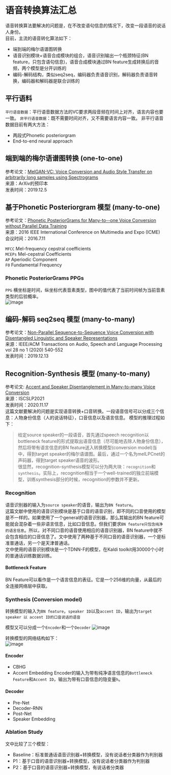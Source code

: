 # 语音转换算法汇总
语音转换算法要解决的问题是，在不改变语句信息的情况下，改变一段语音的说话人身份。  
目前，主流的语音转化算法如下：
- 端到端的梅尔语谱图转换
- 语音识别模块+语音合成模块的组合，语音识别输出一个瓶颈特征(BN feature，只包含语句信息)，语音合成模块通过BN feature生成转换后的音频，两个模型是分开训练的  
- 编码-解码结构，类似seq2seq，编码器负责语音识别，解码器负责语音转换，编码器和解码器是联合训练的

## 平行语料
`平行语音数据`：平行语音数据方法的VC要求两段音频在时间上对齐，语言内容也要一致。
`非平行语音数据`：既不需要时间对齐，又不需要语言内容一致。
非平行语音数据目前有两大方法：
- 两段式Phonetic posteriorgram  
- End-to-end neural approach


## 端到端的梅尔语谱图转换 (one-to-one)
参考论文：[MelGAN-VC: Voice Conversion and Audio Style Transfer on arbitrarily long samples using Spectrograms](https://arxiv.org/abs/1910.03713)  
来源：ArXiv的预印本  
发表时间：2019.12.5  


## 基于Phonetic Posteriorgram 模型 (many-to-one)
参考论文：[Phonetic PosteriorGrams for Many-to--one Voice Conversion without Parallel Data Training](https://www1.se.cuhk.edu.hk/~hccl/publications/pub/2016_paper_297.pdf)  
来源：2016 IEEE International Conference on Multimedia and Expo (ICME)  
会议时间：2016.7.11  

`MFCC` Mel-frequency cepstral coefficients  
`MCEPs` Mel-cepstral Coefficients  
`AP` Aperiodic Component  
`F0` Fundamental Frequency  

### Phonetic PosteriorGrams PPGs
`PPG` 横坐标是时间，纵坐标代表音素类型，图中的值代表了当前时间帧为当前音素类型的后验概率。  
![image](https://user-images.githubusercontent.com/40049927/134777461-a31eafa6-743f-4cee-afcd-a33085bca609.png)  

## 编码-解码 seq2seq 模型 (many-to-many)
参考论文：[Non-Parallel Sequence-to-Sequence Voice Conversion with Disentangled Linguistic and Speaker Representations](https://arxiv.org/abs/1906.10508)  
来源：IEEE/ACM Transactions on Audio, Speech and Language Processing vol 28 no 1 (2020) 540-552  
发表时间：2019.12.13

## Recognition-Synthesis 模型 (many-to-many)
参考论文: [Accent and Speaker Disentanglement in Many-to-many Voice Conversion](https://arxiv.org/abs/2011.08609)  
来源：ISCSLP2021  
发表时间：2020.11.17  
这篇文献要解决的问题是实现语音转换+口音转换。一段语音信号可以分成三个信息：人物身份信息（人的说话特征），口音信息以及语言信息。
模型的推理过程如下：
>给定source speaker的一段语音，首先通过speech recognition以bottleneck feature的形式提取出语音信息（尽可能地去除人物身份信息），然后将带有语言信息的BN feature送入转换模型(conversion model)当中，得到target speaker的梅尔语谱图。最后，通过一个名为melLPCnet的声码器，得到target speaker语音的波形。  
很显然，recognition-synthesis模型可以分为两大块：`recognition`和`synthesis`。实际上，recognition相当于一个well-trained的独立前端模型，训练synthesis部分的时候，recognition的参数并不更新。

### Recognition
语音识别器的输入为`source speaker`的语音，输出为`BN feature`。  
这篇文献中使用的语音识别模块是基于口音的语音识别，即不同的口音使用的模型是不一样的。如果使用了一个general的语音识别器，那么其输出的BN feature可能就会混杂着一些非语言信息，比如口音信息。但我们要求`BN feature只包含纯净的语言信息`。所以，对不同口音的语音使用相应的语音识别器，BN feature中就不会包含相应的口音信息了。文中使用了两种基于不同口音的语音识别器，一个是标准普通话，另一个是天津普通话。  
文中使用的语音识别模块是一个TDNN-F的模型，在Kaldi toolkit用30000个小时的普通话训练数据训练。  

#### Bottleneck Feature
BN Feature可以看作是一个语言信息的表征。它是一个256维的向量，从最后的全连接网络层中获取。

### Synthesis (Conversion model)
转换模型的输入为`BN feature`，`speaker ID`以及`accent ID`，输出为`target speaker 以 accent ID的口音说话的语音`  

模型又可以分成一个`Encoder`和一个`Decoder`
![image](https://user-images.githubusercontent.com/40049927/134775485-99e82cd9-6dd1-443a-bc1b-549877f9079e.png)  

转换模型的网络结构如下：  
![image](https://user-images.githubusercontent.com/40049927/133569423-8678e0d9-8979-4591-9855-16baa7148581.png)  


#### Encoder
- CBHG
- Accent Embedding
Encoder的输入为带有纯净语言信息的`Bottleneck Feature`和`Accent ID`，输出为带有口音信息的隐变量`h`。

#### Decoder 
- Pre-Net
- Decoder-RNN
- Post-Net
- Speaker Embedding

### Ablation Study
文中比较了三个模型：
- Baseline：标准普通话语音识别器+转换模型，没有说话者分类器作为判别器
- P1：基于口音的语音识别器+转换模型，没有说话者分类器作为判别器
- P2：基于口音的语音识别器+转换模型，有说话者分类器



